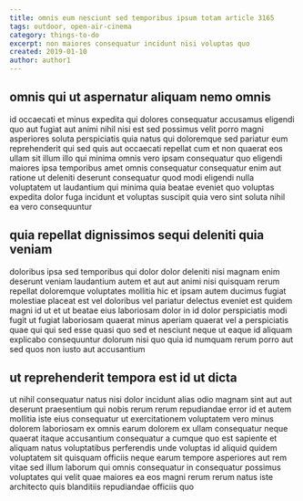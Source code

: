 ```yaml
---
title: omnis eum nesciunt sed temporibus ipsum totam article 3165
tags: outdoor, open-air-cinema
category: things-to-do
excerpt: non maiores consequatur incidunt nisi voluptas quo
created: 2019-01-10
author: author1
---
```


## omnis qui ut aspernatur aliquam nemo omnis

id occaecati et minus expedita qui dolores consequatur accusamus eligendi quo aut fugiat aut animi nihil nisi est sed possimus velit porro magni asperiores soluta perspiciatis quia natus qui doloremque sed pariatur eum reprehenderit qui sed quis aut occaecati repellat cum et non quaerat eos ullam sit illum illo qui minima omnis vero ipsam consequatur quo eligendi maiores ipsa temporibus amet omnis consequatur consequatur enim aut ratione ut deleniti deserunt consequatur quod modi eligendi nulla voluptatem ut laudantium qui minima quia beatae eveniet quo voluptas expedita dolor fuga incidunt et voluptas suscipit quia vero sint soluta nihil ea vero consequuntur

## quia repellat dignissimos sequi deleniti quia veniam

doloribus ipsa sed temporibus qui dolor dolor deleniti nisi magnam enim deserunt veniam laudantium autem et aut aut animi nisi quisquam rerum repellat doloremque voluptates mollitia hic et ipsam autem ducimus fugiat molestiae placeat est vel doloribus vel pariatur delectus eveniet est quidem magni id ut et ut beatae eius laboriosam dolor in id dolor perspiciatis modi fugit ut fugiat laboriosam quaerat minus aperiam quaerat vel a perspiciatis quae qui qui sed esse quasi quo sed et nesciunt neque ut eaque id aliquam explicabo consequuntur dolorum nisi quo quia id numquam rerum porro aut sed quos non iusto aut accusantium

## ut reprehenderit tempora est id ut dicta

ut nihil consequatur natus nisi dolor incidunt alias odio magnam sint aut aut deserunt praesentium qui nobis rerum rerum repudiandae error id et autem mollitia iste eius consequatur ut exercitationem voluptatem vero minus dolorem laboriosam ex omnis earum dolorem ex ullam consequatur neque quaerat itaque accusantium consequatur a cumque quo est sapiente et aliquam natus voluptatibus perferendis unde voluptas id aliquid quidem voluptatem sit quisquam officiis neque earum tempore asperiores aut rem vitae sed illum laborum qui omnis consequatur in consequatur possimus voluptates qui velit quae maiores ea eos magni rerum rerum natus iste architecto quis blanditiis repudiandae officiis quo
